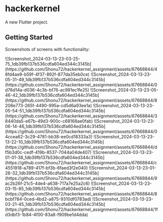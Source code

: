 # hackerkernel

A new Flutter project.

## Getting Started

Screenshots of screens with functionality: 
<p align="left"> 
![Screenshot_2024-03-13-23-03-25-75_1db39fb137b536cdfa604ed344c3145b](https://github.com/Shonu72/hackerkernel_assignment/assets/67668844/48fd4ae9-b59f-4f37-892f-877da35eb0ce)
![Screenshot_2024-03-13-23-05-31-49_1db39fb137b536cdfa604ed344c3145b](https://github.com/Shonu72/hackerkernel_assignment/assets/67668844/0d76d14a-d036-4c3b-bf76-ac991ec1fe25)
![Screenshot_2024-03-13-23-05-46-42_1db39fb137b536cdfa604ed344c3145b](https://github.com/Shonu72/hackerkernel_assignment/assets/67668844/8208e773-265f-4490-995a-cd5d6a93ee1a)
![Screenshot_2024-03-13-23-05-54-51_1db39fb137b536cdfa604ed344c3145b](https://github.com/Shonu72/hackerkernel_assignment/assets/67668844/38440da5-e67b-49d3-900c-c68168ae0fab)
![Screenshot_2024-03-13-23-06-14-46_1db39fb137b536cdfa604ed344c3145b](https://github.com/Shonu72/hackerkernel_assignment/assets/67668844/04ccea62-3c29-4781-bb38-ee0cd18333a3)
![Screenshot_2024-03-13-23-13-22-10_1db39fb137b536cdfa604ed344c3145b](https://github.com/Shonu72/hackerkernel_assignment/assets/67668844/df5b3d0c-cedf-419b-8537-7044a04de407)
![Screenshot_2024-03-13-23-01-01-38_1db39fb137b536cdfa604ed344c3145b](https://github.com/Shonu72/hackerkernel_assignment/assets/67668844/c4551918-a789-417f-bf3b-6faed3f2e040)
![Screenshot_2024-03-13-23-01-26-32_1db39fb137b536cdfa604ed344c3145b](https://github.com/Shonu72/hackerkernel_assignment/assets/67668844/9ac2b26f-21c5-4de4-a638-717a7e25a2c6)
![Screenshot_2024-03-13-23-03-15-85_1db39fb137b536cdfa604ed344c3145b](https://github.com/Shonu72/hackerkernel_assignment/assets/67668844/8bcbf784-0ced-4bd2-a875-9310df0783ad)
![Screenshot_2024-03-13-23-03-21-45_1db39fb137b536cdfa604ed344c3145b](https://github.com/Shonu72/hackerkernel_assignment/assets/67668844/1fd3dbf3-1b84-4f00-83a8-f909be1d4dda)

</p>